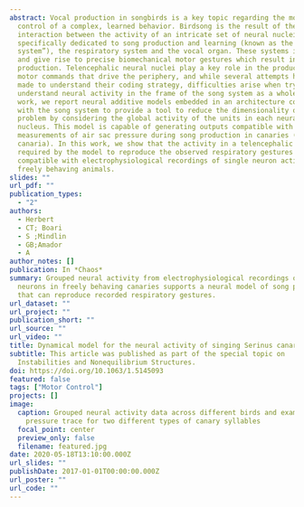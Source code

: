 ```yaml
---
abstract: Vocal production in songbirds is a key topic regarding the motor
  control of a complex, learned behavior. Birdsong is the result of the
  interaction between the activity of an intricate set of neural nuclei
  specifically dedicated to song production and learning (known as the “song
  system”), the respiratory system and the vocal organ. These systems interact
  and give rise to precise biomechanical motor gestures which result in song
  production. Telencephalic neural nuclei play a key role in the production of
  motor commands that drive the periphery, and while several attempts have been
  made to understand their coding strategy, difficulties arise when trying to
  understand neural activity in the frame of the song system as a whole. In this
  work, we report neural additive models embedded in an architecture compatible
  with the song system to provide a tool to reduce the dimensionality of the
  problem by considering the global activity of the units in each neural
  nucleus. This model is capable of generating outputs compatible with
  measurements of air sac pressure during song production in canaries (Serinus
  canaria). In this work, we show that the activity in a telencephalic nucleus
  required by the model to reproduce the observed respiratory gestures is
  compatible with electrophysiological recordings of single neuron activity in
  freely behaving animals.
slides: ""
url_pdf: ""
publication_types:
  - "2"
authors:
  - Herbert
  - CT; Boari
  - S ;Mindlin
  - GB;Amador
  - A
author_notes: []
publication: In *Chaos*
summary: Grouped neural activity from electrophysiological recordings of single
  neurons in freely behaving canaries supports a neural model of song production
  that can reproduce recorded respiratory gestures.
url_dataset: ""
url_project: ""
publication_short: ""
url_source: ""
url_video: ""
title: Dynamical model for the neural activity of singing Serinus canaria
subtitle: This article was published as part of the special topic on
  Instabilities and Nonequilibrium Structures.
doi: https://doi.org/10.1063/1.5145093
featured: false
tags: ["Motor Control"]
projects: []
image:
  caption: Grouped neural activity data across different birds and example air sac
    pressure trace for two different types of canary syllables
  focal_point: center
  preview_only: false
  filename: featured.jpg
date: 2020-05-18T13:10:00.000Z
url_slides: ""
publishDate: 2017-01-01T00:00:00.000Z
url_poster: ""
url_code: ""
---
```

